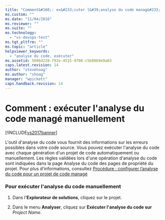 ```yaml
---
title: "Comment&#160;: ex&#233;cuter l&#39;analyse du code manag&#233; manuellement | Microsoft Docs"
ms.custom: ""
ms.date: "11/04/2016"
ms.reviewer: ""
ms.suite: ""
ms.technology: 
  - "vs-devops-test"
ms.tgt_pltfrm: ""
ms.topic: "article"
helpviewer_keywords: 
  - "analyse du code, exécuter"
ms.assetid: 5086d228-f92e-4515-9708-c5b89b9e9a03
caps.latest.revision: 14
author: "stevehoag"
ms.author: "shoag"
manager: "wpickett"
caps.handback.revision: 14
---
```

# Comment&#160;: ex&#233;cuter l&#39;analyse du code manag&#233; manuellement
[!INCLUDE[vs2017banner](../code-quality/includes/vs2017banner.md)]

L'outil d'analyse du code vous fournit des informations sur les erreurs possibles dans votre code source.  Vous pouvez exécuter l'analyse du code avec chaque génération d'un projet de code automatiquement ou manuellement.  Les règles validées lors d'une opération d'analyse du code sont indiquées dans la page Analyse du code des pages de propriété du projet.  Pour plus d’informations, consultez [Procédure : configurer l’analyse du code pour un projet de code managé](../code-quality/how-to-configure-code-analysis-for-a-managed-code-project.md)  
  
### Pour exécuter l'analyse du code manuellement  
  
1.  Dans l'**Explorateur de solutions**, cliquez sur le projet.  
  
2.  Dans le menu **Analyser**, cliquez sur **Exécuter l'analyse du code sur** *Project Name*.